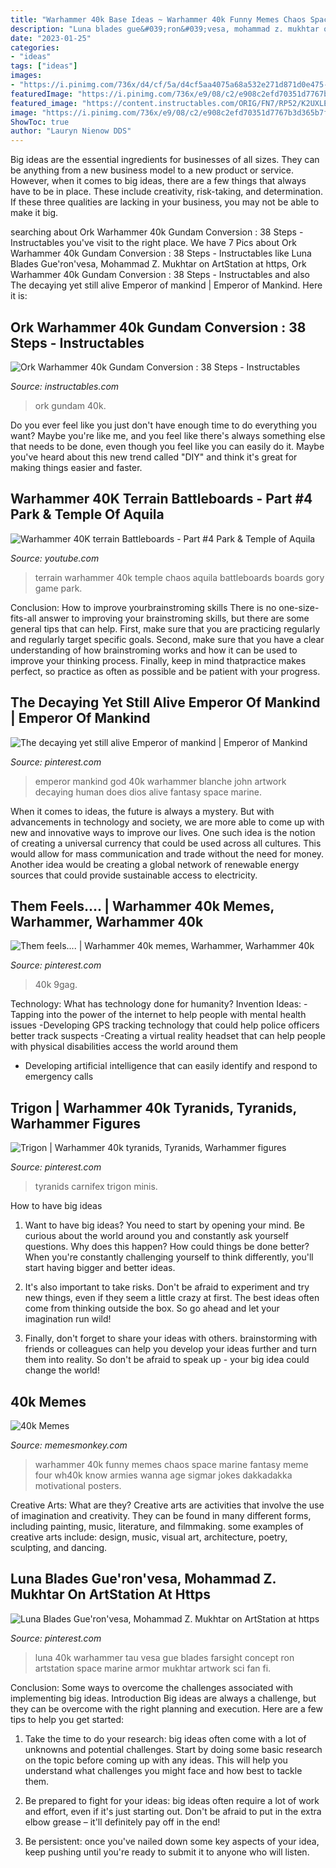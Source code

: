 ```yaml
---
title: "Warhammer 40k Base Ideas ~ Warhammer 40k Funny Memes Chaos Space Marine Fantasy Meme Four Wh40k Know Armies Wanna Age Sigmar Jokes Dakkadakka Motivational Posters"
description: "Luna blades gue&#039;ron&#039;vesa, mohammad z. mukhtar on artstation at https"
date: "2023-01-25"
categories:
- "ideas"
tags: ["ideas"]
images:
- "https://i.pinimg.com/736x/d4/cf/5a/d4cf5aa4075a68a532e271d871d0e475--tyranids-kraken.jpg"
featuredImage: "https://i.pinimg.com/736x/e9/08/c2/e908c2efd70351d7767b3d365b7f75d5.jpg?b=t"
featured_image: "https://content.instructables.com/ORIG/FN7/RP52/K2UXLE8B/FN7RP52K2UXLE8B.jpg?frame=1"
image: "https://i.pinimg.com/736x/e9/08/c2/e908c2efd70351d7767b3d365b7f75d5.jpg?b=t"
ShowToc: true
author: "Lauryn Nienow DDS"
---
```



Big ideas are the essential ingredients for businesses of all sizes. They can be anything from a new business model to a new product or service. However, when it comes to big ideas, there are a few things that always have to be in place. These include creativity, risk-taking, and determination. If these three qualities are lacking in your business, you may not be able to make it big.

	

		
searching about Ork Warhammer 40k Gundam Conversion : 38 Steps - Instructables you've visit to the right place. We have 7 Pics about Ork Warhammer 40k Gundam Conversion : 38 Steps - Instructables like Luna Blades Gue&#039;ron&#039;vesa, Mohammad Z. Mukhtar on ArtStation at https, Ork Warhammer 40k Gundam Conversion : 38 Steps - Instructables and also The decaying yet still alive Emperor of mankind | Emperor of Mankind. Here it is:
		
    
## Ork Warhammer 40k Gundam Conversion : 38 Steps - Instructables

<img loading=lazy src="https://content.instructables.com/ORIG/FN7/RP52/K2UXLE8B/FN7RP52K2UXLE8B.jpg?frame=1" onerror="this.onerror=null;this.src='https://tse4.mm.bing.net/th?id=OIP.lBFQH7hq5fmx_Ebyh4hPJQHaGL&amp;pid=15.1';" alt="Ork Warhammer 40k Gundam Conversion : 38 Steps - Instructables">

_Source: instructables.com_

>ork gundam 40k. 

	

Do you ever feel like you just don't have enough time to do everything you want? Maybe you're like me, and you feel like there's always something else that needs to be done, even though you feel like you can easily do it. Maybe you've heard about this new trend called "DIY" and think it's great for making things easier and faster.

    
## Warhammer 40K Terrain Battleboards - Part #4 Park &amp; Temple Of Aquila

<img loading=lazy src="http://i.ytimg.com/vi/c7n5G12I4Dg/maxresdefault.jpg" onerror="this.onerror=null;this.src='https://tse4.mm.bing.net/th?id=OIP.GeAKZPVminr8ejnLNQfm4AHaEK&amp;pid=15.1';" alt="Warhammer 40K terrain Battleboards - Part #4 Park &amp; Temple of Aquila">

_Source: youtube.com_

>terrain warhammer 40k temple chaos aquila battleboards boards gory game park. 

	

Conclusion: How to improve yourbrainstroming skills
There is no one-size-fits-all answer to improving your brainstroming skills, but there are some general tips that can help. First, make sure that you are practicing regularly and regularly target specific goals. Second, make sure that you have a clear understanding of how brainstroming works and how it can be used to improve your thinking process. Finally, keep in mind thatpractice makes perfect, so practice as often as possible and be patient with your progress.

    
## The Decaying Yet Still Alive Emperor Of Mankind | Emperor Of Mankind

<img loading=lazy src="https://i.pinimg.com/736x/e9/08/c2/e908c2efd70351d7767b3d365b7f75d5.jpg?b=t" onerror="this.onerror=null;this.src='https://tse2.mm.bing.net/th?id=OIP.vpQbc95Smn5Kme32jVDp4wHaJ7&amp;pid=15.1';" alt="The decaying yet still alive Emperor of mankind | Emperor of Mankind">

_Source: pinterest.com_

>emperor mankind god 40k warhammer blanche john artwork decaying human does dios alive fantasy space marine. 

	

When it comes to ideas, the future is always a mystery. But with advancements in technology and society, we are more able to come up with new and innovative ways to improve our lives. One such idea is the notion of creating a universal currency that could be used across all cultures. This would allow for mass communication and trade without the need for money. Another idea would be creating a global network of renewable energy sources that could provide sustainable access to electricity.

    
## Them Feels.... | Warhammer 40k Memes, Warhammer, Warhammer 40k

<img loading=lazy src="https://i.pinimg.com/736x/d2/01/65/d2016544c126259ee1ea1470e9bb0685.jpg" onerror="this.onerror=null;this.src='https://tse3.mm.bing.net/th?id=OIP.oFwyKusOGDHuDK7wujmpDQHaM9&amp;pid=15.1';" alt="Them feels.... | Warhammer 40k memes, Warhammer, Warhammer 40k">

_Source: pinterest.com_

>40k 9gag. 

	

Technology: What has technology done for humanity?
Invention Ideas: 
-Tapping into the power of the internet to help people with mental health issues 
-Developing GPS tracking technology that could help police officers better track suspects 
-Creating a virtual reality headset that can help people with physical disabilities access the world around them 
- Developing artificial intelligence that can easily identify and respond to emergency calls

    
## Trigon | Warhammer 40k Tyranids, Tyranids, Warhammer Figures

<img loading=lazy src="https://i.pinimg.com/736x/d4/cf/5a/d4cf5aa4075a68a532e271d871d0e475--tyranids-kraken.jpg" onerror="this.onerror=null;this.src='https://tse4.mm.bing.net/th?id=OIP.lXNe5_AO415a8DLi6bKzLQHaJ4&amp;pid=15.1';" alt="Trigon | Warhammer 40k tyranids, Tyranids, Warhammer figures">

_Source: pinterest.com_

>tyranids carnifex trigon minis. 

	

How to have big ideas
1. Want to have big ideas? You need to start by opening your mind. Be curious about the world around you and constantly ask yourself questions. Why does this happen? How could things be done better? When you're constantly challenging yourself to think differently, you'll start having bigger and better ideas.
2. It's also important to take risks. Don't be afraid to experiment and try new things, even if they seem a little crazy at first. The best ideas often come from thinking outside the box. So go ahead and let your imagination run wild!

3. Finally, don't forget to share your ideas with others. brainstorming with friends or colleagues can help you develop your ideas further and turn them into reality. So don't be afraid to speak up - your big idea could change the world!

    
## 40k Memes

<img loading=lazy src="https://www.memesmonkey.com/images/memesmonkey/c7/c739171eb6c6282b23ce65d6fdbc26a8.jpeg" onerror="this.onerror=null;this.src='https://tse1.mm.bing.net/th?id=OIP.K1aL27i_meFgHe_Wnvv-GQHaKe&amp;pid=15.1';" alt="40k Memes">

_Source: memesmonkey.com_

>warhammer 40k funny memes chaos space marine fantasy meme four wh40k know armies wanna age sigmar jokes dakkadakka motivational posters. 

	

Creative Arts: What are they?
Creative arts are activities that involve the use of imagination and creativity. They can be found in many different forms, including painting, music, literature, and filmmaking. some examples of creative arts include: design, music, visual art, architecture, poetry, sculpting, and dancing.

    
## Luna Blades Gue&#039;ron&#039;vesa, Mohammad Z. Mukhtar On ArtStation At Https

<img loading=lazy src="https://i.pinimg.com/736x/e1/b8/2a/e1b82a98bea50b2450004d167435e59a.jpg" onerror="this.onerror=null;this.src='https://tse4.mm.bing.net/th?id=OIP.wx_pM8ao57LNccRiS46E1AHaLO&amp;pid=15.1';" alt="Luna Blades Gue&#039;ron&#039;vesa, Mohammad Z. Mukhtar on ArtStation at https">

_Source: pinterest.com_

>luna 40k warhammer tau vesa gue blades farsight concept ron artstation space marine armor mukhtar artwork sci fan fi. 

	

Conclusion: Some ways to overcome the challenges associated with implementing big ideas.
Introduction
Big ideas are always a challenge, but they can be overcome with the right planning and execution. Here are a few tips to help you get started:

1. Take the time to do your research: big ideas often come with a lot of unknowns and potential challenges. Start by doing some basic research on the topic before coming up with any ideas. This will help you understand what challenges you might face and how best to tackle them.

2. Be prepared to fight for your ideas: big ideas often require a lot of work and effort, even if it's just starting out. Don't be afraid to put in the extra elbow grease – it'll definitely pay off in the end!

3. Be persistent: once you've nailed down some key aspects of your idea, keep pushing until you're ready to submit it to anyone who will listen.

